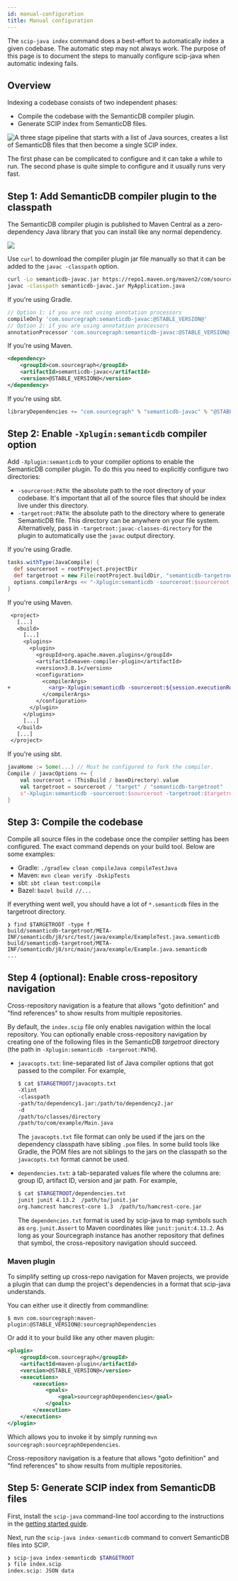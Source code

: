 ```yaml
---
id: manual-configuration
title: Manual configuration
---
```


The `scip-java index` command does a best-effort to automatically index a given
codebase. The automatic step may not always work. The purpose of this page is to
document the steps to manually configure scip-java when automatic indexing
fails.

## Overview

Indexing a codebase consists of two independent phases:

- Compile the codebase with the SemanticDB compiler plugin.
- Generate SCIP index from SemanticDB files.

![A three stage pipeline that starts with a list of Java sources, creates a list of SemanticDB files that then become a single SCIP index.](assets/semanticdb-javac-pipeline.svg)

The first phase can be complicated to configure and it can take a while to run.
The second phase is quite simple to configure and it usually runs very fast.

## Step 1: Add SemanticDB compiler plugin to the classpath

The SemanticDB compiler plugin is published to Maven Central as a
zero-dependency Java library that you can install like any normal dependency.

[![](https://img.shields.io/maven-central/v/com.sourcegraph/semanticdb-javac)](https://repo1.maven.org/maven2/com/sourcegraph/semanticdb-javac/)

Use `curl` to download the compiler plugin jar file manually so that it can be
added to the `javac -classpath` option.

```sh
curl -Lo semanticdb-javac.jar https://repo1.maven.org/maven2/com/sourcegraph/semanticdb-javac/@STABLE_VERSION@/semanticdb-javac-@STABLE_VERSION@.jar
javac -classpath semanticdb-javac.jar MyApplication.java
```

If you're using Gradle.

```groovy
// Option 1: if you are not using annotation processors
compileOnly 'com.sourcegraph:semanticdb-javac:@STABLE_VERSION@'
// Option 2: if you are using annotation processors
annotationProcessor 'com.sourcegraph:semanticdb-javac:@STABLE_VERSION@'
```

If you're using Maven.

```xml
<dependency>
    <groupId>com.sourcegraph</groupId>
    <artifactId>semanticdb-javac</artifactId>
    <version>@STABLE_VERSION@</version>
</dependency>
```

If you're using sbt.

```scala
libraryDependencies += "com.sourcegraph" % "semanticdb-javac" % "@STABLE_VERSION@"
```

## Step 2: Enable `-Xplugin:semanticdb` compiler option

Add `-Xplugin:semanticdb` to your compiler options to enable the SemanticDB
compiler plugin. To do this you need to explicitly configure two directories:

- `-sourceroot:PATH`: the absolute path to the root directory of your codebase.
  It's important that all of the source files that should be index live under
  this directory.
- `-targetroot:PATH`: the absolute path to the directory where to generate
  SemanticDB file. This directory can be anywhere on your file system.  
  Alternatively, pass in `-targetroot:javac-classes-directory` for the plugin to
  automatically use the `javac` output directory.

If you're using Gradle.

```groovy
tasks.withType(JavaCompile) {
  def sourceroot = rootProject.projectDir
  def targetroot = new File(rootProject.buildDir, "semanticdb-targetroot")
  options.compilerArgs << "-Xplugin:semanticdb -sourceroot:$sourceroot -targetroot:$targetroot"
}
```

If you're using Maven.

```diff
 <project>
   [...]
   <build>
     [...]
     <plugins>
       <plugin>
         <groupId>org.apache.maven.plugins</groupId>
         <artifactId>maven-compiler-plugin</artifactId>
         <version>3.8.1</version>
         <configuration>
           <compilerArgs>
+            <arg>-Xplugin:semanticdb -sourceroot:${session.executionRootDirectory} -targetroot:${session.executionRootDirectory}/target/semanticdb-targetroot</arg>
           </compilerArgs>
         </configuration>
       </plugin>
     </plugins>
     [...]
   </build>
   [...]
 </project>
```

If you're using sbt.

```scala
javaHome := Some(...) // Must be configured to fork the compiler.
Compile / javacOptions += {
    val sourceroot = (ThisBuild / baseDirectory).value
    val targetroot = sourceroot / "target" / "semanticdb-targetroot"
    s"-Xplugin:semanticdb -sourceroot:$sourceroot -targetroot:$targetroot"
}
```

## Step 3: Compile the codebase

Compile all source files in the codebase once the compiler setting has been
configured. The exact command depends on your build tool. Below are some
examples:

- Gradle: `./gradlew clean compileJava compileTestJava`
- Maven: `mvn clean verify -DskipTests`
- sbt: `sbt clean test:compile`
- Bazel: `bazel build //...`

If everything went well, you should have a lot of `*.semanticdb` files in the
targetroot directory.

```
❯ find $TARGETROOT -type f
build/semanticdb-targetroot/META-INF/semanticdb/j8/src/test/java/example/ExampleTest.java.semanticdb
build/semanticdb-targetroot/META-INF/semanticdb/j8/src/main/java/example/Example.java.semanticdb
...
```


## Step 4 (optional): Enable cross-repository navigation

Cross-repository navigation is a feature that allows "goto definition" and "find
references" to show results from multiple repositories.

By default, the `index.scip` file only enables navigation within the local
repository. You can optionally enable cross-repository navigation by creating
one of the following files in the SemanticDB _targetroot_ directory (the path in
`-Xplugin:semanticdb -targeroot:PATH`).

- `javacopts.txt`: line-separated list of Java compiler options that got passed
  to the compiler. For example,

  ```sh
  $ cat $TARGETROOT/javacopts.txt
  -Xlint
  -classpath
  -path/to/dependency1.jar:/path/to/dependency2.jar
  -d
  /path/to/classes/directory
  /path/to/com/example/Main.java
  ```

  The `javacopts.txt` file format can only be used if the jars on the dependency
  classpath have sibling `.pom` files. In some build tools like Gradle, the POM
  files are not siblings to the jars on the classpath so the `javacopts.txt`
  format cannot be used.

- `dependencies.txt`: a tab-separated values file where the columns are: group
  ID, artifact ID, version and jar path. For example,

  ```sh
  $ cat $TARGETROOT/dependencies.txt
  junit junit 4.13.2  /path/to/junit.jar
  org.hamcrest hamcrest-core 1.3  /path/to/hamcrest-core.jar
  ```

  The `dependencies.txt` format is used by scip-java to map symbols such as
  `org.junit.Assert` to Maven coordinates like `junit:junit:4.13.2`. As long as
  your Sourcegraph instance has another repository that defines that symbol, the
  cross-repository navigation should succeed. 

### Maven plugin

To simplify setting up cross-repo navigation for Maven projects, we provide a 
plugin that can dump the project's dependencies in a format that scip-java understands.

You can either use it directly from commandline:

```
$ mvn com.sourcegraph:maven-plugin:@STABLE_VERSION@:sourcegraphDependencies
```

Or add it to your build like any other maven plugin:

```xml
<plugin>
    <groupId>com.sourcegraph</groupId>
    <artifactId>maven-plugin</artifactId>
    <version>@STABLE_VERSION@</version>
    <executions>
        <execution>
            <goals>
                <goal>sourcegraphDependencies</goal>
            </goals>
        </execution>
    </executions>
</plugin>
```

Which allows you to invoke it by simply running `mvn sourcegraph:sourcegraphDependencies`.

Cross-repository navigation is a feature that allows "goto definition" and "find
references" to show results from multiple repositories.

## Step 5: Generate SCIP index from SemanticDB files

First, install the `scip-java` command-line tool according to the instructions
in the [getting started guide](getting-started.md).

Next, run the `scip-java index-semanticdb` command to convert SemanticDB files
into SCIP.

```sh
❯ scip-java index-semanticdb $TARGETROOT
❯ file index.scip
index.scip: JSON data
```

